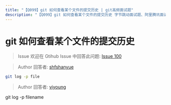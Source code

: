 ```yaml
---
title: "【Q099】git 如何查看某个文件的提交历史 | git高频面试题"
description: "【Q099】git 如何查看某个文件的提交历史 字节跳动面试题、阿里腾讯面试题、美团小米面试题。"
---
```


# git 如何查看某个文件的提交历史

> Issue
> 欢迎在 Gtihub Issue 中回答此问题: [Issue 100](https://github.com/shfshanyue/Daily-Question/issues/100)

> Author
> 回答者: [shfshanyue](https://github.com/shfshanyue)

```bash
git log -p file
```

> Author
> 回答者: [viyoung](https://github.com/viyoung)

git log -p filename
